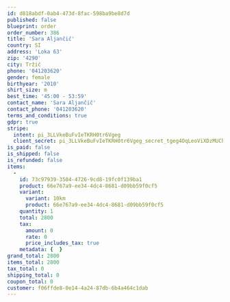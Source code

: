 ```yaml
---
id: d818abdf-0ab4-473d-8fac-598ba9be8d7d
published: false
blueprint: order
order_number: 386
title: 'Sara Aljančič'
country: SI
address: 'Loka 63'
zip: '4290'
city: Tržič
phone: '041203620'
gender: female
birthyear: '2010'
shirt_size: m
best_time: '45:00 - 53:59'
contact_name: 'Sara Aljančič'
contact_phone: '041203620'
terms_and_conditions: true
gdpr: true
stripe:
  intent: pi_3LLVkeBuFvIeTKRH0tr6Vgeg
  client_secret: pi_3LLVkeBuFvIeTKRH0tr6Vgeg_secret_tgeg4OqLeoViXDzMUChvBU62S
is_paid: false
is_shipped: false
is_refunded: false
items:
  -
    id: 73c97939-3504-4726-9cd8-19fc0f139ba1
    product: 66e767a9-ee34-4dc4-8681-d09bb59f0cf5
    variant:
      variant: 10km
      product: 66e767a9-ee34-4dc4-8681-d09bb59f0cf5
    quantity: 1
    total: 2800
    tax:
      amount: 0
      rate: 0
      price_includes_tax: true
    metadata: {  }
grand_total: 2800
items_total: 2800
tax_total: 0
shipping_total: 0
coupon_total: 0
customer: f06ffde8-0e14-4a24-87db-6b4a464c1dab
---
```

